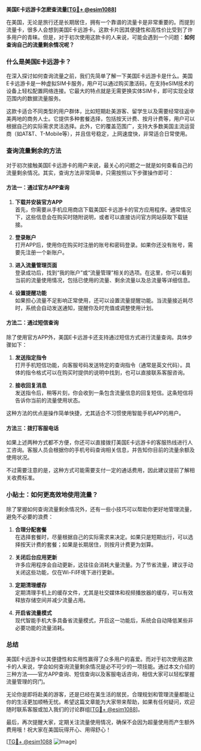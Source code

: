 **美国E卡远游卡怎麽查流量[[TG💪+ @esim1088](https://t.me/s/esim1088)]**

在美国，无论是旅行还是长期居住，拥有一个靠谱的流量卡是非常重要的。而提到流量卡，很多人会想到美国E卡远游卡。这款卡片因其便捷性和高性价比受到了许多用户的青睐。但是，对于初次使用这款卡的人来说，可能会遇到一个问题：**如何查询自己的流量剩余情况呢？**

### 什么是美国E卡远游卡？

在深入探讨如何查询流量之前，我们先简单了解一下美国E卡远游卡是什么。美国E卡远游卡是一种虚拟SIM卡服务，用户可以通过购买激活码，在支持eSIM技术的设备上轻松配置网络连接。它最大的特点就是无需更换实体SIM卡，即可实现全球范围内的数据流量服务。

这款卡适合不同类型的用户群体，比如短期赴美游客、留学生以及需要经常往返中美两地的商务人士。它提供多种套餐选择，包括按天计费、按月计费等，用户可以根据自己的实际需求灵活选择。此外，它的覆盖范围广，支持大多数美国主流运营商（如AT&T、T-Mobile等），并且信号稳定，上网速度快，非常适合日常使用。

### 查询流量剩余的方法

对于初次接触美国E卡远游卡的用户来说，最关心的问题之一就是如何查看自己的流量剩余情况。其实，查询方法非常简单，只需按照以下步骤操作即可：

#### 方法一：通过官方APP查询

1. **下载并安装官方APP**  
   首先，你需要从手机应用商店下载美国E卡远游卡的官方应用程序。通常情况下，这些信息会在购买时随附说明，或者可以直接访问官方网站获取下载链接。

2. **登录账户**  
   打开APP后，使用你在购买时注册的账号和密码登录。如果你还没有账号，需要先注册一个新账户。

3. **进入流量管理页面**  
   登录成功后，找到“我的账户”或“流量管理”相关的选项。在这里，你可以看到当前的流量使用情况，包括已使用的流量、剩余流量以及总流量等详细信息。

4. **设置提醒功能**  
   如果担心流量不足影响正常使用，还可以设置流量提醒功能。当流量接近耗尽时，系统会自动发送通知，提醒你及时充值或调整使用计划。

#### 方法二：通过短信查询

除了使用官方APP外，美国E卡远游卡还支持通过短信方式进行流量查询。具体步骤如下：

1. **发送指定指令**  
   打开手机短信功能，向客服号码发送特定的查询指令（通常是英文代码）。具体的指令格式可以在购买时提供的说明中找到，也可以直接联系客服咨询。

2. **接收回复消息**  
   发送指令后，稍等片刻，你会收到一条包含流量信息的回复短信。这条短信将告诉你当前的流量使用状态。

这种方法的优点是操作简单快捷，尤其适合不习惯使用智能手机APP的用户。

#### 方法三：拨打客服电话

如果上述两种方式都不方便，你还可以直接拨打美国E卡远游卡的客服热线进行人工咨询。客服人员会根据你的手机号码查询相关信息，并告知你目前的流量余额及使用状况。

不过需要注意的是，这种方式可能需要支付一定的通话费用，因此建议提前了解相关收费标准。

### 小贴士：如何更高效地使用流量？

除了掌握如何查询流量剩余情况外，还有一些小技巧可以帮助你更好地管理流量，避免不必要的浪费：

1. **合理分配套餐**  
   在选择套餐时，尽量根据自己的实际需求来决定。如果只是短期出行，可以选择按天计费的套餐；如果是长期居住，则按月计费更为划算。

2. **关闭后台应用更新**  
   许多应用程序会自动更新，这往往会消耗大量流量。为了节省流量，建议手动关闭这些功能，仅在Wi-Fi环境下进行更新。

3. **定期清理缓存**  
   定期清理手机上的缓存文件，尤其是社交媒体和视频播放器的缓存，可以有效释放存储空间并减少流量占用。

4. **开启省流量模式**  
   现代智能手机大多具备省流量模式，开启这一功能后，系统会自动降低某些非必要功能的流量消耗。

### 总结

美国E卡远游卡以其便捷性和实用性赢得了众多用户的喜爱。而对于初次使用这款卡的人来说，学会如何查询流量剩余情况是必不可少的一项技能。通过本文介绍的三种方法——官方APP查询、短信查询以及客服电话咨询，相信大家可以轻松掌握流量管理的窍门。

无论你是即将赴美的游客，还是已经在美生活的居民，合理规划和管理流量都能让你的生活更加顺畅无忧。希望这篇文章能为大家带来帮助，如果有任何疑问，欢迎随时联系客服或加入我们的讨论群组[[TG💪+ @esim1088](https://t.me/s/esim1088)]。

最后，再次提醒大家，定期关注流量使用情况，确保不会因为超量使用而产生额外费用哦！祝大家在美国玩得开心、用得舒心！

[[TG💪+ @esim1088](https://t.me/s/esim1088) ![Image](https://i.postimg.cc/4NQfJmqS/Snipaste-2025-05-13-00-14-12.png)]